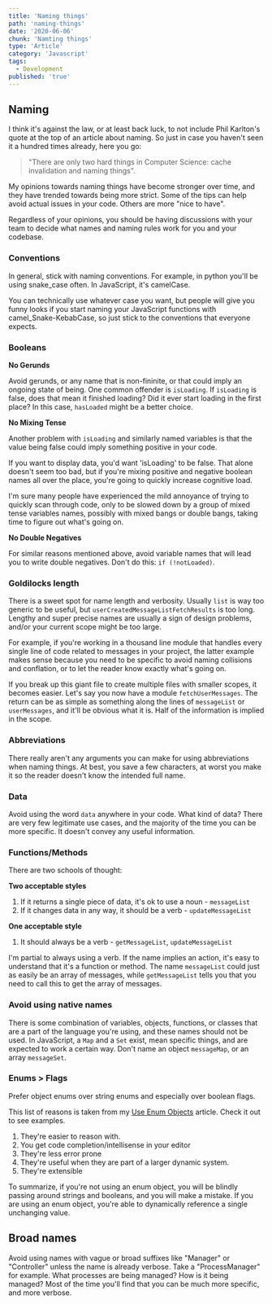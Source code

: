 ```yaml
---
title: 'Naming things'
path: 'naming-things'
date: '2020-06-06'
chunk: 'Namting things'
type: 'Article'
category: 'Javascript'
tags:
  - Development
published: 'true'
---
```


## Naming

I think it's against the law, or at least back luck, to not include Phil Karlton's quote at the top of an article about naming. So just in case you haven't seen it a hundred times already, here you go:

>"There are only two hard things in Computer Science: cache invalidation and naming things".

My opinions towards naming things have become stronger over time, and they have trended towards being more strict. Some of the tips can help avoid actual issues in your code. Others are more "nice to have".

Regardless of your opinions, you should be having discussions with your team to decide what names and naming rules work for you and your codebase.

### Conventions

In general, stick with naming conventions. For example, in python you'll be using snake_case often. In JavaScript, it's camelCase.

You can technically use whatever case you want, but people will give you funny looks if you start naming your JavaScript functions with camel_Snake-KebabCase, so just stick to the conventions that everyone expects.

### Booleans

**No Gerunds**

Avoid gerunds, or any name that is non-fininite, or that could imply an ongoing state of being. One common offender is `isLoading`. If `isLoading` is false, does that mean it finished loading? Did it ever start loading in the first place? In this case, `hasLoaded` might be a better choice.

**No Mixing Tense**

Another problem with `isLoading` and similarly named variables is that the value being false could imply something positive in your code.

If you want to display data, you'd want 'isLoading' to be false. That alone doesn't seem too bad, but if you're mixing positive and negative boolean names all over the place, you're going to quickly increase cognitive load.

I'm sure many people have experienced the mild annoyance of trying to quickly scan through code, only to be slowed down by a group of mixed tense variables names, possibly with mixed bangs or double bangs, taking time to figure out what's going on.

**No Double Negatives**

For similar reasons mentioned above, avoid variable names that will lead you to write double negatives. Don't do this: `if (!notLoaded)`.

### Goldilocks length

There is a sweet spot for name length and verbosity. Usually `list` is way too generic to be useful, but `userCreatedMessageListFetchResults` is too long. Lengthy and super precise names are usually a sign of design problems, and/or your current scope might be too large.

For example, if you're working in a thousand line module that handles every single line of code related to messages in your project, the latter example makes sense because you need to be specific to avoid naming collisions and conflation, or to let the reader know exactly what's going on.

If you break up this giant file to create multiple files with smaller scopes, it becomes easier. Let's say you now have a module `fetchUserMessages`. The return can be as simple as something along the lines of `messageList` or `userMessages`, and it'll be obvious what it is. Half of the information is implied in the scope.

### Abbreviations

There really aren't any arguments you can make for using abbreviations when naming things. At best, you save a few characters, at worst you make it so the reader doesn't know the intended full name.

### Data

Avoid using the word `data` anywhere in your code. What kind of data? There are very few legitimate use cases, and the majority of the time you can be more specific. It doesn't convey any useful information.

### Functions/Methods

There are two schools of thought:

**Two acceptable styles**
1. If it returns a single piece of data, it's ok to use a noun - `messageList`
2. If it changes data in any way, it should be a verb - `updateMessageList`

**One acceptable style**
1. It should always be a verb - `getMessageList`, `updateMessageList`

I'm partial to always using a verb. If the name implies an action, it's easy to understand that it's a function or method. The name `messageList` could just as easily be an array of messages, while `getMessageList` tells you that you need to call this to get the array of messages.

### Avoid using native names

There is some combination of variables, objects, functions, or classes that are a part of the language you're using, and these names should not be used. In JavaScript, a `Map` and a `Set` exist, mean specific things, and are expected to work a certain way. Don't name an object `messageMap`, or an array `messageSet`.

### Enums > Flags

Prefer object enums over string enums and especially over boolean flags.

This list of reasons is taken from my [Use Enum Objects](/code/use-enum-objects) article. Check it out to see examples.

1. They're easier to reason with.
2. You get code completion/intellisense in your editor
3. They're less error prone
4. They're useful when they are part of a larger dynamic system.
5. They're extensible

To summarize, if you're not using an enum object, you will be blindly passing around strings and booleans, and you will make a mistake. If you are using an enum object, you're able to dynamically reference a single unchanging value.

## Broad names

Avoid using names with vague or broad suffixes like "Manager" or "Controller" unless the name is already verbose. Take a "ProcessManager" for example. What processes are being managed? How is it being managed? Most of the time you'll find that you can be much more specific, and more verbose.
